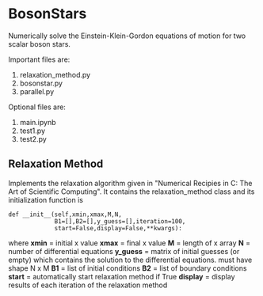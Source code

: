 # BosonStars
Numerically solve the Einstein-Klein-Gordon equations of motion for two scalar boson stars. 

Important files are:

1. relaxation_method.py
2. bosonstar.py
3. parallel.py

Optional files are:

1. main.ipynb
2. test1.py
3. test2.py

## Relaxation Method 
Implements the relaxation algorithm given in "Numerical Recipies in C: The Art of Scientific Computing". It contains the relaxation_method class and its initialization function is 

    def __init__(self,xmin,xmax,M,N,
                 B1=[],B2=[],y_guess=[],iteration=100,
                 start=False,display=False,**kwargs):

where 
**xmin** = initial x value
**xmax** = final x value 
**M** = length of x array
**N** = number of differential equations
**y_guess** = matrix of initial guesses (or empty) which contains the solution to the differential equations. must have shape N x M
**B1** = list of initial conditions
**B2** = list of boundary conditions
**start** = automatically start relaxation method if True
**display** = display results of each iteration of the relaxation method
       
